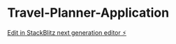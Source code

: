 # Travel-Planner-Application

[Edit in StackBlitz next generation editor ⚡️](https://stackblitz.com/~/github.com/mangalapudisivaprasanth/Travel-Planner-Application)